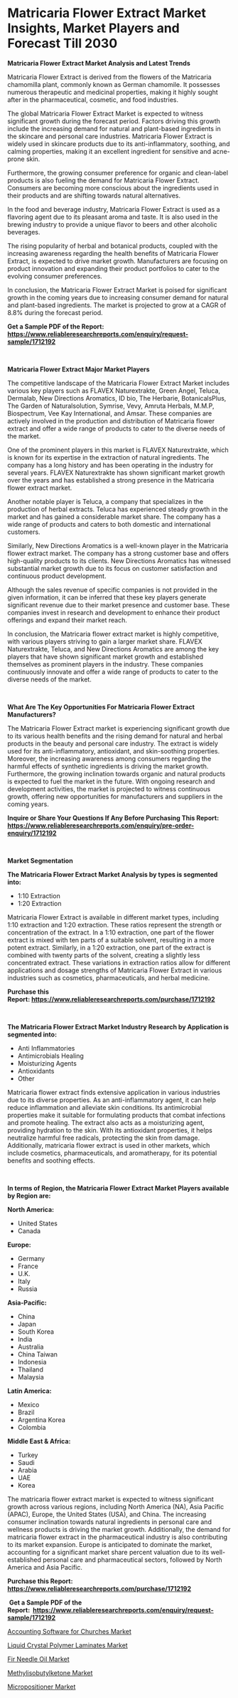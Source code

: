 <p><h1>Matricaria Flower Extract Market Insights, Market Players and Forecast Till 2030</h1></p><p><strong>Matricaria Flower Extract Market Analysis and Latest Trends</strong></p>
<p><p>Matricaria Flower Extract is derived from the flowers of the Matricaria chamomilla plant, commonly known as German chamomile. It possesses numerous therapeutic and medicinal properties, making it highly sought after in the pharmaceutical, cosmetic, and food industries.</p><p>The global Matricaria Flower Extract Market is expected to witness significant growth during the forecast period. Factors driving this growth include the increasing demand for natural and plant-based ingredients in the skincare and personal care industries. Matricaria Flower Extract is widely used in skincare products due to its anti-inflammatory, soothing, and calming properties, making it an excellent ingredient for sensitive and acne-prone skin.</p><p>Furthermore, the growing consumer preference for organic and clean-label products is also fueling the demand for Matricaria Flower Extract. Consumers are becoming more conscious about the ingredients used in their products and are shifting towards natural alternatives.</p><p>In the food and beverage industry, Matricaria Flower Extract is used as a flavoring agent due to its pleasant aroma and taste. It is also used in the brewing industry to provide a unique flavor to beers and other alcoholic beverages.</p><p>The rising popularity of herbal and botanical products, coupled with the increasing awareness regarding the health benefits of Matricaria Flower Extract, is expected to drive market growth. Manufacturers are focusing on product innovation and expanding their product portfolios to cater to the evolving consumer preferences.</p><p>In conclusion, the Matricaria Flower Extract Market is poised for significant growth in the coming years due to increasing consumer demand for natural and plant-based ingredients. The market is projected to grow at a CAGR of 8.8% during the forecast period.</p></p>
<p><strong>Get a Sample PDF of the Report:&nbsp; <a href="https://www.reliableresearchreports.com/enquiry/request-sample/1712192">https://www.reliableresearchreports.com/enquiry/request-sample/1712192</a></strong></p>
<p>&nbsp;</p>
<p><strong>Matricaria Flower Extract Major Market Players</strong></p>
<p><p>The competitive landscape of the Matricaria Flower Extract Market includes various key players such as FLAVEX Naturextrakte, Green Angel, Teluca, Dermalab, New Directions Aromatics, ID bio, The Herbarie, BotanicalsPlus, The Garden of Naturalsolution, Symrise, Vevy, Amruta Herbals, M.M.P, Biospectrum, Vee Kay International, and Amsar. These companies are actively involved in the production and distribution of Matricaria flower extract and offer a wide range of products to cater to the diverse needs of the market.</p><p>One of the prominent players in this market is FLAVEX Naturextrakte, which is known for its expertise in the extraction of natural ingredients. The company has a long history and has been operating in the industry for several years. FLAVEX Naturextrakte has shown significant market growth over the years and has established a strong presence in the Matricaria flower extract market.</p><p>Another notable player is Teluca, a company that specializes in the production of herbal extracts. Teluca has experienced steady growth in the market and has gained a considerable market share. The company has a wide range of products and caters to both domestic and international customers.</p><p>Similarly, New Directions Aromatics is a well-known player in the Matricaria flower extract market. The company has a strong customer base and offers high-quality products to its clients. New Directions Aromatics has witnessed substantial market growth due to its focus on customer satisfaction and continuous product development.</p><p>Although the sales revenue of specific companies is not provided in the given information, it can be inferred that these key players generate significant revenue due to their market presence and customer base. These companies invest in research and development to enhance their product offerings and expand their market reach.</p><p>In conclusion, the Matricaria flower extract market is highly competitive, with various players striving to gain a larger market share. FLAVEX Naturextrakte, Teluca, and New Directions Aromatics are among the key players that have shown significant market growth and established themselves as prominent players in the industry. These companies continuously innovate and offer a wide range of products to cater to the diverse needs of the market.</p></p>
<p>&nbsp;</p>
<p><strong>What Are The Key Opportunities For Matricaria Flower Extract Manufacturers?</strong></p>
<p><p>The Matricaria Flower Extract market is experiencing significant growth due to its various health benefits and the rising demand for natural and herbal products in the beauty and personal care industry. The extract is widely used for its anti-inflammatory, antioxidant, and skin-soothing properties. Moreover, the increasing awareness among consumers regarding the harmful effects of synthetic ingredients is driving the market growth. Furthermore, the growing inclination towards organic and natural products is expected to fuel the market in the future. With ongoing research and development activities, the market is projected to witness continuous growth, offering new opportunities for manufacturers and suppliers in the coming years.</p></p>
<p><strong>Inquire or Share Your Questions If Any Before Purchasing This Report: <a href="https://www.reliableresearchreports.com/enquiry/pre-order-enquiry/1712192">https://www.reliableresearchreports.com/enquiry/pre-order-enquiry/1712192</a></strong></p>
<p>&nbsp;</p>
<p><strong>Market Segmentation</strong></p>
<p><strong>The Matricaria Flower Extract Market Analysis by types is segmented into:</strong></p>
<p><ul><li>1:10 Extraction</li><li>1:20 Extraction</li></ul></p>
<p><p>Matricaria Flower Extract is available in different market types, including 1:10 extraction and 1:20 extraction. These ratios represent the strength or concentration of the extract. In a 1:10 extraction, one part of the flower extract is mixed with ten parts of a suitable solvent, resulting in a more potent extract. Similarly, in a 1:20 extraction, one part of the extract is combined with twenty parts of the solvent, creating a slightly less concentrated extract. These variations in extraction ratios allow for different applications and dosage strengths of Matricaria Flower Extract in various industries such as cosmetics, pharmaceuticals, and herbal medicine.</p></p>
<p><strong>Purchase this Report:&nbsp;<a href="https://www.reliableresearchreports.com/purchase/1712192">https://www.reliableresearchreports.com/purchase/1712192</a></strong></p>
<p>&nbsp;</p>
<p><strong>The Matricaria Flower Extract Market Industry Research by Application is segmented into:</strong></p>
<p><ul><li>Anti Inflammatories</li><li>Antimicrobials Healing</li><li>Moisturizing Agents</li><li>Antioxidants</li><li>Other</li></ul></p>
<p><p>Matricaria flower extract finds extensive application in various industries due to its diverse properties. As an anti-inflammatory agent, it can help reduce inflammation and alleviate skin conditions. Its antimicrobial properties make it suitable for formulating products that combat infections and promote healing. The extract also acts as a moisturizing agent, providing hydration to the skin. With its antioxidant properties, it helps neutralize harmful free radicals, protecting the skin from damage. Additionally, matricaria flower extract is used in other markets, which include cosmetics, pharmaceuticals, and aromatherapy, for its potential benefits and soothing effects.</p></p>
<p>&nbsp;</p>
<p><strong>In terms of Region, the Matricaria Flower Extract Market Players available by Region are:</strong></p>
<p>
    <p> <strong> North America: </strong>
        <ul>
            <li>United States</li>
            <li>Canada</li>
        </ul>
        </p> 
    <p> <strong> Europe: </strong>
        <ul>
            <li>Germany</li>
            <li>France</li>
            <li>U.K.</li>
            <li>Italy</li>
            <li>Russia</li>
        </ul>
        </p> 
    <p> <strong> Asia-Pacific: </strong>
        <ul>
            <li>China</li>
            <li>Japan</li>
            <li>South Korea</li>
            <li>India</li>
            <li>Australia</li>
            <li>China Taiwan</li>
            <li>Indonesia</li>
            <li>Thailand</li>
            <li>Malaysia</li>
        </ul>
        </p> 
    <p> <strong> Latin America: </strong>
        <ul>
            <li>Mexico</li>
            <li>Brazil</li>
            <li>Argentina Korea</li>
            <li>Colombia</li>
        </ul>
        </p> 
    <p> <strong> Middle East & Africa: </strong>
        <ul>
            <li>Turkey</li>
            <li>Saudi</li>
            <li>Arabia</li>
            <li>UAE</li>
            <li>Korea</li>
        </ul>
    </p>
    </p>
<p><p>The matricaria flower extract market is expected to witness significant growth across various regions, including North America (NA), Asia Pacific (APAC), Europe, the United States (USA), and China. The increasing consumer inclination towards natural ingredients in personal care and wellness products is driving the market growth. Additionally, the demand for matricaria flower extract in the pharmaceutical industry is also contributing to its market expansion. Europe is anticipated to dominate the market, accounting for a significant market share percent valuation due to its well-established personal care and pharmaceutical sectors, followed by North America and Asia Pacific.</p></p>
<p><strong>Purchase this Report: <a href="https://www.reliableresearchreports.com/purchase/1712192">https://www.reliableresearchreports.com/purchase/1712192</a></strong></p>
<p>&nbsp;<strong>Get a Sample PDF of the Report:&nbsp;&nbsp;<a href="https://www.reliableresearchreports.com/enquiry/request-sample/1712192">https://www.reliableresearchreports.com/enquiry/request-sample/1712192</a></strong></p>
<p><strong></strong></p>
<p><p><a href="https://github.com/Chiragrp24/Market-Research-Report-List-1/blob/main/accounting-software-for-churches-market.md">Accounting Software for Churches Market</a></p><p><a href="https://medium.com/@kavonhansen3626/liquid-crystal-polymer-laminates-market-competitive-analysis-market-trends-and-forecast-to-2030-d89c82ee0ab1">Liquid Crystal Polymer Laminates Market</a></p><p><a href="https://www.linkedin.com/pulse/fir-needle-oil-market-size-growth-forecast-from-2023-2030-la3cc/">Fir Needle Oil Market</a></p><p><a href="https://medium.com/@karinaokon2662/methylisobutylketone-market-size-and-market-trends-complete-industry-overview-2023-to-2030-1cd861b4beea">Methylisobutylketone Market</a></p><p><a href="https://issuu.com/reportprime-2/docs/micropositioner-market-size-2030.pptx?fr=xKAE9_zU1NQ">Micropositioner Market</a></p></p>